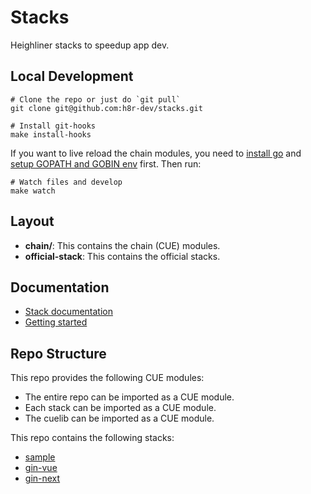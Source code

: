 # Stacks

Heighliner stacks to speedup app dev.

## Local Development

```shell
# Clone the repo or just do `git pull`
git clone git@github.com:h8r-dev/stacks.git

# Install git-hooks
make install-hooks
```

If you want to live reload the chain modules, you need to [install go](https://go.dev/doc/install) and [setup GOPATH and GOBIN env](https://go.dev/doc/code) first.
Then run:

```shell
# Watch files and develop
make watch
```

## Layout

- **chain/**:
		This contains the chain (CUE) modules.
- **official-stack**:
		This contains the official stacks.

## Documentation

- [Stack documentation](https://heighliner.dev/docs/core_features/stacks/overview)
- [Getting started](https://heighliner.dev/docs/getting_started/installation)

## Repo Structure

This repo provides the following CUE modules:

- The entire repo can be imported as a CUE module.
- Each stack can be imported as a CUE module.
- The cuelib can be imported as a CUE module.

This repo contains the following stacks:

- [sample](./sample/)
- [gin-vue](./gin-vue/)
- [gin-next](./gin-next/)